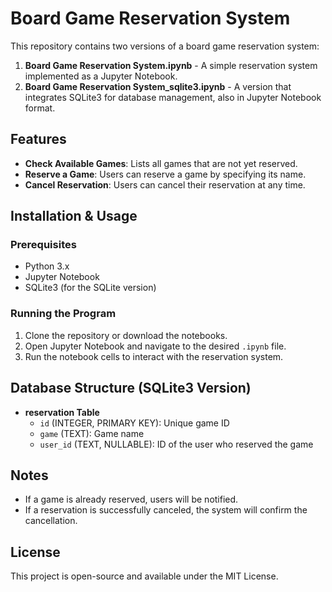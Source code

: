 # Board Game Reservation System

This repository contains two versions of a board game reservation system:
1. **Board Game Reservation System.ipynb** - A simple reservation system implemented as a Jupyter Notebook.
2. **Board Game Reservation System_sqlite3.ipynb** - A version that integrates SQLite3 for database management, also in Jupyter Notebook format.

## Features
- **Check Available Games**: Lists all games that are not yet reserved.
- **Reserve a Game**: Users can reserve a game by specifying its name.
- **Cancel Reservation**: Users can cancel their reservation at any time.

## Installation & Usage

### Prerequisites
- Python 3.x
- Jupyter Notebook
- SQLite3 (for the SQLite version)

### Running the Program
1. Clone the repository or download the notebooks.
2. Open Jupyter Notebook and navigate to the desired `.ipynb` file.
3. Run the notebook cells to interact with the reservation system.

## Database Structure (SQLite3 Version)
- **reservation Table**
  - `id` (INTEGER, PRIMARY KEY): Unique game ID
  - `game` (TEXT): Game name
  - `user_id` (TEXT, NULLABLE): ID of the user who reserved the game

## Notes
- If a game is already reserved, users will be notified.
- If a reservation is successfully canceled, the system will confirm the cancellation.

## License
This project is open-source and available under the MIT License.

